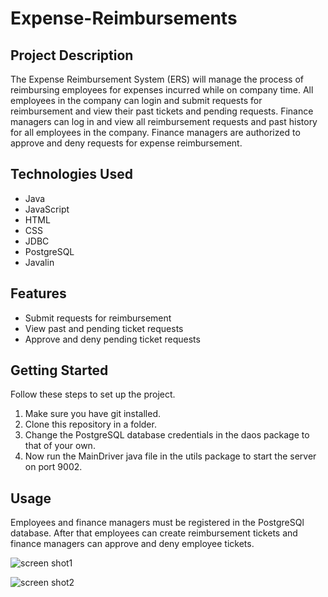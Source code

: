 # Expense-Reimbursements

## Project Description

The Expense Reimbursement System (ERS) will manage the process of reimbursing employees for expenses incurred while on company time. All employees in the company can login and submit requests for reimbursement and view their past tickets and pending requests. Finance managers can log in and view all reimbursement requests and past history for all employees in the company. Finance managers are authorized to approve and deny requests for expense reimbursement.

## Technologies Used

* Java
* JavaScript
* HTML
* CSS
* JDBC
* PostgreSQL
* Javalin

## Features

* Submit requests for reimbursement
* View past and pending ticket requests
* Approve and deny pending ticket requests

## Getting Started

Follow these steps to set up the project.

1.  Make sure you have git installed.
2.  Clone this repository in a folder.
3.  Change the PostgreSQL database credentials in the daos package to that of your own.
4.  Now run the MainDriver java file in the utils package to start the server on port 9002.

## Usage

Employees and finance managers must be registered in the PostgreSQl database. After that employees can create reimbursement tickets and finance managers can approve and deny employee tickets.

![screen shot1](https://i.imgur.com/6aOx7kJ.png)

![screen shot2](https://i.imgur.com/4GVBOJx.png)
